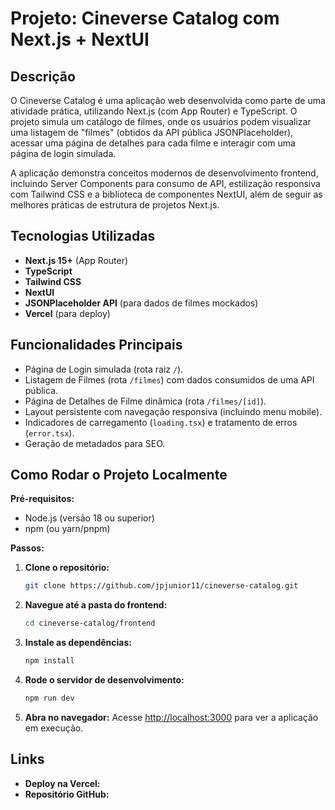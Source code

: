 # Projeto: Cineverse Catalog com Next.js + NextUI

## Descrição
O Cineverse Catalog é uma aplicação web desenvolvida como parte de uma atividade prática, utilizando Next.js (com App Router) e TypeScript. O projeto simula um catálogo de filmes, onde os usuários podem visualizar uma listagem de "filmes" (obtidos da API pública JSONPlaceholder), acessar uma página de detalhes para cada filme e interagir com uma página de login simulada.

A aplicação demonstra conceitos modernos de desenvolvimento frontend, incluindo Server Components para consumo de API, estilização responsiva com Tailwind CSS e a biblioteca de componentes NextUI, além de seguir as melhores práticas de estrutura de projetos Next.js.

## Tecnologias Utilizadas
- **Next.js 15+** (App Router)
- **TypeScript**
- **Tailwind CSS**
- **NextUI**
- **JSONPlaceholder API** (para dados de filmes mockados)
- **Vercel** (para deploy)

## Funcionalidades Principais
- Página de Login simulada (rota raiz `/`).
- Listagem de Filmes (rota `/filmes`) com dados consumidos de uma API pública.
- Página de Detalhes de Filme dinâmica (rota `/filmes/[id]`).
- Layout persistente com navegação responsiva (incluindo menu mobile).
- Indicadores de carregamento (`loading.tsx`) e tratamento de erros (`error.tsx`).
- Geração de metadados para SEO.

## Como Rodar o Projeto Localmente

**Pré-requisitos:**
- Node.js (versão 18 ou superior)
- npm (ou yarn/pnpm)

**Passos:**

1.  **Clone o repositório:**
    ```bash
    git clone https://github.com/jpjunior11/cineverse-catalog.git
    ```

2.  **Navegue até a pasta do frontend:**
    ```bash
    cd cineverse-catalog/frontend
    ```

3.  **Instale as dependências:**
    ```bash
    npm install
    ```

4.  **Rode o servidor de desenvolvimento:**
    ```bash
    npm run dev
    ```

5.  **Abra no navegador:**
    Acesse [http://localhost:3000](http://localhost:3000) para ver a aplicação em execução.

## Links
- **Deploy na Vercel:** 
- **Repositório GitHub:** 